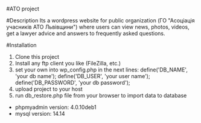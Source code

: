 #ATO project

#Description
Its a wordpress website for public organization (ГО "Асоціація учасників АТО Львівщини") where users can view news, photos, 
videos, get a lawyer advice and answers to frequently asked questions.

#Installation

1. Clone this project
2. Install any ftp client you like (FileZilla, etc.)
3. set your own into wp_config.php in the next lines:
define('DB_NAME', 'your db name');
define('DB_USER', 'your user name');
define('DB_PASSWORD', 'your db password');
4. upload project to your host
5. run db_restore.php file from your browser to import data to database


- phpmyadmin version: 4.0.10deb1
- mysql version: 14.14